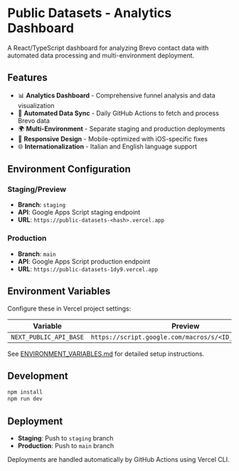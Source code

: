 # Public Datasets - Analytics Dashboard

A React/TypeScript dashboard for analyzing Brevo contact data with automated data processing and multi-environment deployment.

## Features

- 📊 **Analytics Dashboard** - Comprehensive funnel analysis and data visualization
- 🔄 **Automated Data Sync** - Daily GitHub Actions to fetch and process Brevo data
- 🌍 **Multi-Environment** - Separate staging and production deployments
- 🎨 **Responsive Design** - Mobile-optimized with iOS-specific fixes
- 🌐 **Internationalization** - Italian and English language support

## Environment Configuration

### Staging/Preview
- **Branch**: `staging`
- **API**: Google Apps Script staging endpoint
- **URL**: `https://public-datasets-<hash>.vercel.app`

### Production
- **Branch**: `main`
- **API**: Google Apps Script production endpoint
- **URL**: `https://public-datasets-1dy9.vercel.app`

## Environment Variables

Configure these in Vercel project settings:

| Variable | Preview | Production |
|----------|---------|------------|
| `NEXT_PUBLIC_API_BASE` | `https://script.google.com/macros/s/<ID_STAGING>/exec` | `https://script.google.com/macros/s/<ID_PROD>/exec` |

See [ENVIRONMENT_VARIABLES.md](./ENVIRONMENT_VARIABLES.md) for detailed setup instructions.

## Development

```bash
npm install
npm run dev
```

## Deployment

- **Staging**: Push to `staging` branch
- **Production**: Push to `main` branch

Deployments are handled automatically by GitHub Actions using Vercel CLI.

